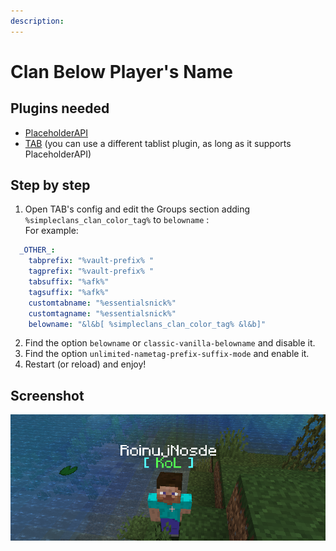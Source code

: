 ```yaml
---
description:
---
```


# Clan Below Player's Name

## Plugins needed

- [PlaceholderAPI](https://www.spigotmc.org/resources/placeholderapi.6245/)
- [TAB](https://www.spigotmc.org/resources/tab-1-5-x-1-15-x-free-version.57806/) (you can use a different tablist plugin, as long as it supports PlaceholderAPI)

## Step by step

1. Open TAB's config and edit the Groups section adding `%simpleclans_clan_color_tag%` to `belowname` :\
For example:
```yml
  _OTHER_:
    tabprefix: "%vault-prefix% "
    tagprefix: "%vault-prefix% "
    tabsuffix: "%afk%"
    tagsuffix: "%afk%"
    customtabname: "%essentialsnick%"
    customtagname: "%essentialsnick%"
    belowname: "&l&b[ %simpleclans_clan_color_tag% &l&b]"
```
2. Find the option `belowname` or `classic-vanilla-belowname` and disable it.
3. Find the option `unlimited-nametag-prefix-suffix-mode` and enable it.
4. Restart (or reload) and enjoy!

## Screenshot

![](../wiki/.gitbook/assets/nametag.png)